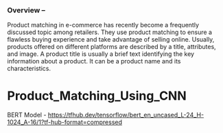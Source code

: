 ### Overview –
Product matching in e-commerce has recently become a frequently discussed topic among retailers. They use product matching to ensure a flawless buying experience and take advantage of selling online. Usually, products offered on different platforms are described by a title, attributes, and image. A product title is usually a brief text identifying the key information about a product. It can be a product name and its characteristics.

# Product_Matching_Using_CNN
BERT Model - https://tfhub.dev/tensorflow/bert_en_uncased_L-24_H-1024_A-16/1?tf-hub-format=compressed
